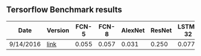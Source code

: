 ## Tersorflow Benchmark results


| Date      | Version | FCN-5 | FCN-8 | AlexNet | ResNet | LSTM-32 | LSTM-64 |
|-----------|------|-------|-------|---------|--------|---------|---------|
| 9/14/2016 |  [link](https://github.com/tensorflow/tensorflow/tree/bc64f05d4090262025a95438b42a54bfdc5bcc80) |0.055 | 0.057 | 0.031 | 0.250  |  0.077  | 0.138   |
